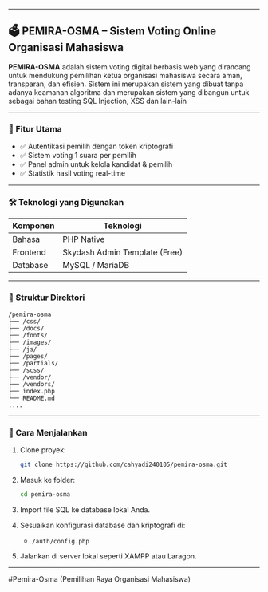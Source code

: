 
---

## 🗳️ PEMIRA-OSMA – Sistem Voting Online Organisasi Mahasiswa

**PEMIRA-OSMA** adalah sistem voting digital berbasis web yang dirancang untuk mendukung pemilihan ketua organisasi mahasiswa secara aman, transparan, dan efisien. Sistem ini merupakan sistem yang dibuat tanpa adanya keamanan algoritma dan merupakan sistem yang dibangun untuk sebagai bahan testing SQL Injection, XSS dan lain-lain

---

### 📌 Fitur Utama

* ✅ Autentikasi pemilih dengan token kriptografi
* ✅ Sistem voting 1 suara per pemilih
* ✅ Panel admin untuk kelola kandidat & pemilih
* ✅ Statistik hasil voting real-time

---

### 🛠️ Teknologi yang Digunakan

| Komponen         | Teknologi                                                                                                   |
| ---------------- | ----------------------------------------------------------------------------------------------------------- |
| Bahasa           | PHP Native                                                                                                  |
| Frontend         | Skydash Admin Template (Free)                                                                               |
| Database         | MySQL / MariaDB                                                                                             |

---

### 🧱 Struktur Direktori

```
/pemira-osma
├── /css/            
├── /docs/            
├── /fonts/      
├── /images/           
├── /js/             
├── /pages/
├── /partials/
├── /scss/
├── /vendor/
├── /vendors/               
├── index.php           
└── README.md
....
```

---

### 🚀 Cara Menjalankan

1. Clone proyek:

   ```bash
   git clone https://github.com/cahyadi240105/pemira-osma.git
   ```
2. Masuk ke folder:

   ```bash
   cd pemira-osma
   ```
3. Import file SQL ke database lokal Anda.
4. Sesuaikan konfigurasi database dan kriptografi di:
   * `/auth/config.php`
5. Jalankan di server lokal seperti XAMPP atau Laragon.

---
#Pemira-Osma (Pemilihan Raya Organisasi Mahasiswa)
